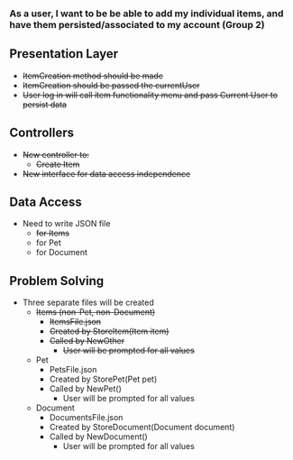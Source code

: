 ### As a user, I want to be be able to add my individual items, and have them persisted/associated to my account (Group 2)

## Presentation Layer
- ~~ItemCreation method should be made~~
- ~~ItemCreation should be passed the currentUser~~
- ~~User log in will call item functionality menu and pass Current User to persist data~~
## Controllers
- ~~New controller to:~~
    - ~~Create Item~~
- ~~New interface for data access independence~~
## Data Access
- Need to write JSON file
    - ~~for Items~~
    - for Pet
    - for Document
## Problem Solving
- Three separate files will be created
    - ~~Items (non-Pet, non-Document)~~
        - ~~ItemsFile.json~~
        - ~~Created by StoreItem(Item item)~~
        - ~~Called by NewOther~~
            - ~~User will be prompted for all values~~
    - Pet
        - PetsFile.json
        - Created by StorePet(Pet pet)
        - Called by NewPet()
            - User will be prompted for all values
    - Document
        - DocumentsFile.json
        - Created by StoreDocument(Document document)
        - Called by NewDocument()
            - User will be prompted for all values
